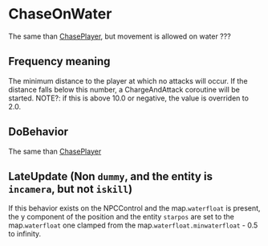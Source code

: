 # ChaseOnWater
The same than [ChasePlayer](ChasePlayer.md), but movement is allowed on water ???

## Frequency meaning
The minimum distance to the player at which no attacks will occur. If the distance falls below this number, a ChargeAndAttack coroutine will be started. NOTE?: if this is above 10.0 or negative, the value is overriden to 2.0.

## DoBehavior
The same than [ChasePlayer](ChasePlayer.md)

## LateUpdate (Non `dummy`, and the entity is `incamera`, but not `iskill`)
If this behavior exists on the NPCControl and the map.`waterfloat` is present, the y component of the position and the entity `starpos` are set to the map.`waterfloat` one clamped from the map.`waterfloat.minwaterfloat` - 0.5 to infinity.